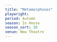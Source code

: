 ```yaml
---
title: "Metamorphoses"
playwright:
period: Autumn
season: In House
season_sort: 30
venue: New Theatre
---
```

